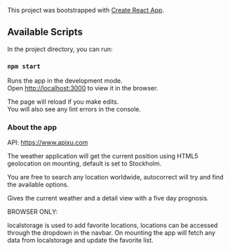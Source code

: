 This project was bootstrapped with [Create React App](https://github.com/facebook/create-react-app).

## Available Scripts

In the project directory, you can run:

### `npm start`

Runs the app in the development mode.<br>
Open [http://localhost:3000](http://localhost:3000) to view it in the browser.

The page will reload if you make edits.<br>
You will also see any lint errors in the console.

### About the app

API: https://www.apixu.com

The weather application will get the current position using HTML5 geolocation on mounting, default is set to Stockholm.

You are free to search any location worldwide, autocorrect will try and find the available options.

Gives the current weather and a detail view with a five day prognosis.

BROWSER ONLY:

localstorage is used to add favorite locations, locations can be accessed through the dropdown in the navbar.
On mounting the app will fetch any data from localstorage and update the favorite list.

